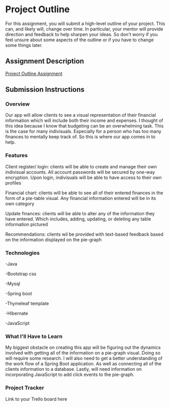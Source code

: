 # Project Outline
For this assignment, you will submit a high-level outline of your project. This can, and likely will, change over time. In particular, your mentor will provide direction and feedback to help sharpen your ideas. So don't worry if you feel unsure about some aspects of the outline or if you have to change some things later.

## Assignment Description
[Project Outline Assignment](https://education.launchcode.org/liftoff/modules/assignments/project-outline)

## Submission Instructions

### Overview
   Our app will allow clients to see a visual representation of their financial information  which will include both 
 their income and expenses. 
    I thought of this idea because I know that budgeting can be an overwhelming task. This is the case for many 
indivisuals. Especially for a person who has too many finances to mentally keep track of. So this is where our app comes
in to help. 

### Features
 Client register/ login: clients will be able to create and manage their own indivisual accounts. All account passwords 
will be secured by one-way encryption. Upon login, indivisuals will be able to have access to their own profiles 

 Financial chart: clients will be able to see all of their entered finances in the form of a pie-table visual. Any 
financial information entered will be in its own category

 Update finances: clients will be able to alter any of the information they have entered. Which includes, 
adding, updating, or deleting any table information pictured

 Recommendations: clients wil be provided with text-based feedback based on the information displayed on the pie-graph


### Technologies
 -Java

 -Bootstrap css

 -Mysql

 -Spring boot

 -Thymeleaf template

 -Hibernate

 -JavaScript
 
### What I'll Have to Learn
   My biggest obstacle on creating this app will be figuring out the dynamics involved with getting all of the 
information on a pie-graph visual. Doing so will require some research.
   I will also need to get a better understanding of the work flow of a Spring Boot application. As well
as connecting all of the clients information to a database. 
      Lastly, will need information on incorporating JavaScript to add click events to the pie-graph.

### Project Tracker
Link to your Trello board here
